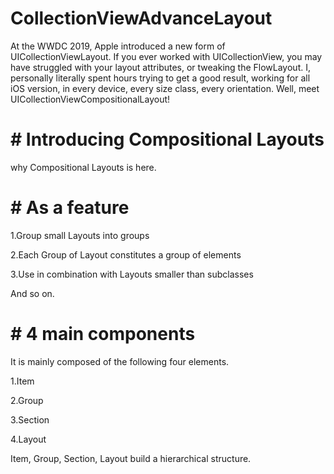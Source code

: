 # CollectionViewAdvanceLayout
At the WWDC 2019, Apple introduced a new form of UICollectionViewLayout. If you ever worked with UICollectionView, you may have struggled with your layout attributes, or tweaking the FlowLayout. I, personally literally spent hours trying to get a good result, working for all iOS version, in every device, every size class, every orientation.  Well, meet UICollectionViewCompositionalLayout!

# # Introducing Compositional Layouts
why Compositional Layouts is here.

# # As a feature

1.Group small Layouts into groups

2.Each Group of Layout constitutes a group of elements

3.Use in combination with Layouts smaller than subclasses

And so on.

# # 4 main components

It is mainly composed of the following four elements.

1.Item

2.Group

3.Section

4.Layout

Item, Group, Section, Layout build a hierarchical structure.
